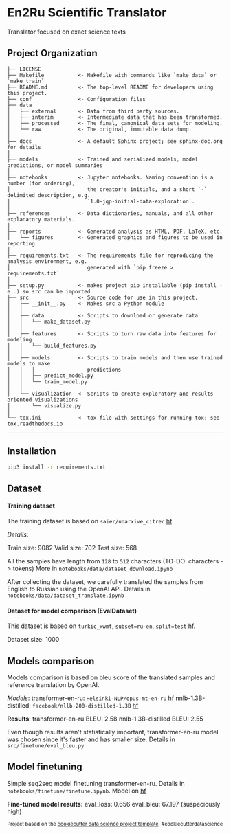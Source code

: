 En2Ru Scientific Translator
==============================

Translator focused on exact science texts

Project Organization
------------

    ├── LICENSE
    ├── Makefile           <- Makefile with commands like `make data` or `make train`
    ├── README.md          <- The top-level README for developers using this project.
    ├── conf               <- Configuration files
    ├── data
    │   ├── external       <- Data from third party sources.
    │   ├── interim        <- Intermediate data that has been transformed.
    │   ├── processed      <- The final, canonical data sets for modeling.
    │   └── raw            <- The original, immutable data dump.
    │
    ├── docs               <- A default Sphinx project; see sphinx-doc.org for details
    │
    ├── models             <- Trained and serialized models, model predictions, or model summaries
    │
    ├── notebooks          <- Jupyter notebooks. Naming convention is a number (for ordering),
    │                         the creator's initials, and a short `-` delimited description, e.g.
    │                         `1.0-jqp-initial-data-exploration`.
    │
    ├── references         <- Data dictionaries, manuals, and all other explanatory materials.
    │
    ├── reports            <- Generated analysis as HTML, PDF, LaTeX, etc.
    │   └── figures        <- Generated graphics and figures to be used in reporting
    │
    ├── requirements.txt   <- The requirements file for reproducing the analysis environment, e.g.
    │                         generated with `pip freeze > requirements.txt`
    │
    ├── setup.py           <- makes project pip installable (pip install -e .) so src can be imported
    ├── src                <- Source code for use in this project.
    │   ├── __init__.py    <- Makes src a Python module
    │   │
    │   ├── data           <- Scripts to download or generate data
    │   │   └── make_dataset.py
    │   │
    │   ├── features       <- Scripts to turn raw data into features for modeling
    │   │   └── build_features.py
    │   │
    │   ├── models         <- Scripts to train models and then use trained models to make
    │   │   │                 predictions
    │   │   ├── predict_model.py
    │   │   └── train_model.py
    │   │
    │   └── visualization  <- Scripts to create exploratory and results oriented visualizations
    │       └── visualize.py
    │
    └── tox.ini            <- tox file with settings for running tox; see tox.readthedocs.io


--------

## Installation

```bash
pip3 install -r requirements.txt
```

## Dataset

#### Training dataset
The training dataset is based on `saier/unarxive_citrec` [hf](https://huggingface.co/datasets/saier/unarxive_citrec).

*Details*:
<!-- Train: 9082, Valid: 702, Test: 568 -->
Train size: 9082
Valid size: 702
Test size: 568

All the samples have length from `128` to `512` characters (TO-DO: characters -> tokens)
More in `notebooks/data/dataset_download.ipynb`

After collecting the dataset, we carefully translated the samples from English to Russian using the OpenAI API. Details in `notebooks/data/dataset_translate.ipynb`

#### Dataset for model comparison (EvalDataset)
This dataset is based on `turkic_xwmt`, `subset=ru-en`, `split=test` [hf](https://huggingface.co/datasets/turkic_xwmt).

Dataset size: 1000

## Models comparison

Models comparison is based on bleu score of the translated samples and reference translation by OpenAI.

*Models*:
transformer-en-ru: `Helsinki-NLP/opus-mt-en-ru` [hf](https://huggingface.co/Helsinki-NLP/opus-mt-en-ru)
nnlb-1.3B-distilled: `facebook/nllb-200-distilled-1.3B` [hf](https://huggingface.co/facebook/nllb-200-distilled-1.3B)

**Results**:
transformer-en-ru BLEU: 2.58
nnlb-1.3B-distilled BLEU: 2.55

Even though results aren't statistically important, transformer-en-ru model was chosen since it's faster and has smaller size.
Details in `src/finetune/eval_bleu.py`

## Model finetuning

Simple seq2seq model finetuning transformer-en-ru.
Details in `notebooks/finetune/finetune.ipynb`. 
Model on [hf](https://huggingface.co/under-tree/transformer-en-ru)

**Fine-tuned model results:**
eval_loss: 0.656
eval_bleu: 67.197 (suspeciously high)






<p><small>Project based on the <a target="_blank" href="https://drivendata.github.io/cookiecutter-data-science/">cookiecutter data science project template</a>. #cookiecutterdatascience</small></p>
